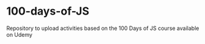 # 100-days-of-JS
Repository to upload activities based on the 100 Days of JS course available on Udemy

